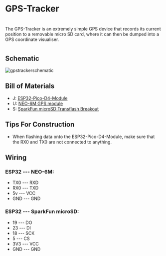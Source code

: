 # GPS-Tracker

#

The GPS-Tracker is an extremely simple GPS device that records its current position to a removable micro SD card, where it can then be dumped into a GPS coordinate visualiser.
#

## Schematic
![gpstrackerschematic](https://i.imgur.com/oEBkrGV.jpg)
## Bill of Materials
- J: [ESP32-Pico-D4-Module](https://www.amazon.com/RCmall-ESP32-PICO-KIT-Development-ESP32-PICO-D4-Module/dp/B09WDQYDJD?th=1)
- U: [NEO-6M GPS module](https://www.amazon.com/Microcontroller-Compatible-Sensitivity-Navigation-Positioning/dp/B07P8YMVNT?th=1)
- S: [SparkFun microSD Transflash Breakout](https://www.sparkfun.com/products/544)

## Tips For Construction
- When flashing data onto the ESP32-Pico-D4-Module, make sure that the RX0 and TX0 are not connected to anything.

## Wiring
### ESP32 --- NEO-6M:
- TX0 --- RXD
- RX0 --- TXD
- 5v --- VCC
- GND --- GND
### ESP32 --- SparkFun microSD:
- 19 --- DO
- 23 --- DI
- 18 --- SCK
- 5 --- CS
- 3V3 --- VCC
- GND --- GND


